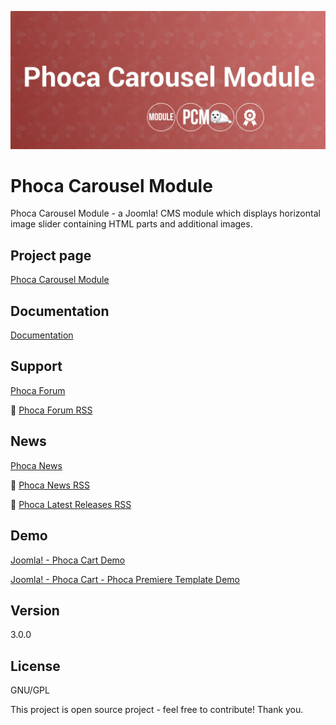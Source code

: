 



![Phoca Carousel Module](https://github.com/PhocaCz/PhocaCarouselModule/blob/master/mod_phocacarousel.png)

# Phoca Carousel Module



Phoca Carousel Module - a Joomla! CMS module which displays horizontal image slider containing HTML parts and additional images.



## Project page

[Phoca Carousel Module](https://www.phoca.cz/phoca-carousel-module)



## Documentation

[Documentation](https://www.phoca.cz/documentation/)



## Support

[Phoca Forum](https://www.phoca.cz/forum)

:bell: [Phoca Forum RSS](https://www.phoca.cz/forum/app.php/feed)



## News

[Phoca News](https://www.phoca.cz/news)

:bell: [Phoca News RSS](https://www.phoca.cz/news?format=feed&type=rss)

:bell: [Phoca Latest Releases RSS](https://www.phoca.cz/download/feed/111?format=feed&type=rss)



## Demo

[Joomla! - Phoca Cart Demo](https://www.phoca.cz/phocacartdemo/)

[Joomla! - Phoca Cart - Phoca Premiere Template Demo](https://www.phoca.cz/phocacartdemo/premiere/)



## Version

3.0.0



## License

GNU/GPL



This project is open source project - feel free to contribute! Thank you.
